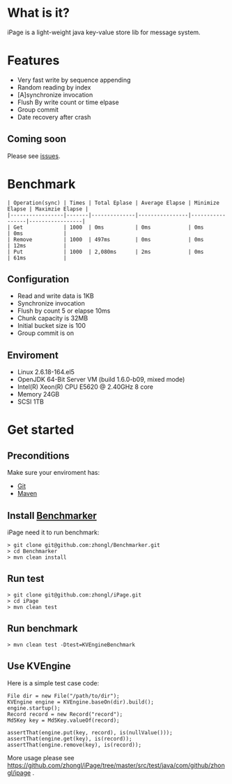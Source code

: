 # What is it?

iPage is a light-weight java key-value store lib for message system.

# Features

* Very fast write by sequence appending
* Random reading by index
* [A]synchronize invocation
* Flush By write count or time elpase
* Group commit
* Date recovery after crash

## Coming soon

Please see [issues](https://github.com/zhongl/iPage/issues?sort=created&direction=desc&state=open&page=1).

# Benchmark

    | Operation(sync) | Times | Total Eplase | Average Elapse | Minimize Elapse | Maximzie Elapse |
    |-----------------|-------|--------------|----------------|-----------------|-----------------|
    | Get             | 1000  | 0ms          | 0ms            | 0ms             | 0ms             |
    | Remove          | 1000  | 497ms        | 0ms            | 0ms             | 12ms            |
    | Put             | 1000  | 2,080ms      | 2ms            | 0ms             | 61ms            |

## Configuration

* Read and write data is 1KB
* Synchronize invocation
* Flush by count 5 or elapse 10ms
* Chunk capacity is 32MB
* Initial bucket size is 100
* Group commit is on

## Enviroment

* Linux 2.6.18-164.el5
* OpenJDK 64-Bit Server VM (build 1.6.0-b09, mixed mode)
* Intel(R) Xeon(R) CPU E5620  @ 2.40GHz 8 core
* Memory 24GB
* SCSI 1TB

# Get started

## Preconditions

Make sure your enviroment has:

* [Git](http://git-scm.com/)
* [Maven](http://maven.apache.org/)

## Install [Benchmarker](https://github.com/zhongl/Benchmarker)

iPage need it to run benchmark:

    > git clone git@github.com:zhongl/Benchmarker.git
    > cd Benchmarker
    > mvn clean install

## Run test

    > git clone git@github.com:zhongl/iPage.git
    > cd iPage
    > mvn clean test

## Run benchmark

    > mvn clean test -Dtest=KVEngineBenchmark

## Use KVEngine

Here is a simple test case code:

    File dir = new File("/path/to/dir");
    KVEngine engine = KVEngine.baseOn(dir).build();
	engine.startup();
	Record record = new Record("record");
	Md5Key key = Md5Key.valueOf(record);

	assertThat(engine.put(key, record), is(nullValue()));
	assertThat(engine.get(key), is(record));
	assertThat(engine.remove(key), is(record));

More usage please see <https://github.com/zhongl/iPage/tree/master/src/test/java/com/github/zhongl/ipage> .